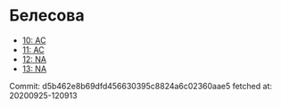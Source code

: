 # Белесова
- [10: AC](10.md)
- [11: AC](11.md)
- [12: NA](12.md)
- [13: NA](13.md)

Commit: d5b462e8b69dfd456630395c8824a6c02360aae5
 fetched at: 20200925-120913
